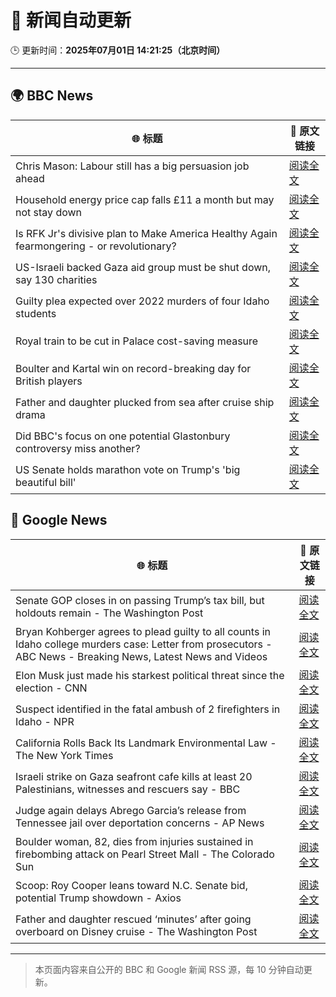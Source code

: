 # 🧠 新闻自动更新

🕒 更新时间：**2025年07月01日 14:21:25（北京时间）**

---

## 🌍 BBC News

| 🌐 标题 | 🔗 原文链接 |
|--------|-------------|
| Chris Mason: Labour still has a big persuasion job ahead | [阅读全文](https://www.bbc.com/news/articles/czjkkmdv33mo) |
| Household energy price cap falls £11 a month but may not stay down | [阅读全文](https://www.bbc.com/news/articles/c79q8g7q283o) |
| Is RFK Jr's divisive plan to Make America Healthy Again fearmongering - or revolutionary? | [阅读全文](https://www.bbc.com/news/articles/ceq7jx3dlj9o) |
| US-Israeli backed Gaza aid group must be shut down, say 130 charities | [阅读全文](https://www.bbc.com/news/articles/cn5kk1w00xyo) |
| Guilty plea expected over 2022 murders of four Idaho students | [阅读全文](https://www.bbc.com/news/articles/c3r994xvj42o) |
| Royal train to be cut in Palace cost-saving measure | [阅读全文](https://www.bbc.com/news/articles/ce377nr5r43o) |
| Boulter and Kartal win on record-breaking day for British players | [阅读全文](https://www.bbc.com/sport/tennis/articles/c0rvvn5y8kqo) |
| Father and daughter plucked from sea after cruise ship drama | [阅读全文](https://www.bbc.com/news/articles/c6288v6j4y0o) |
| Did BBC's focus on one potential Glastonbury controversy miss another? | [阅读全文](https://www.bbc.com/news/articles/cgjgg25v0q9o) |
| US Senate holds marathon vote on Trump's 'big beautiful bill' | [阅读全文](https://www.bbc.com/news/articles/czjkkdyplymo) |

## 📰 Google News

| 🌐 标题 | 🔗 原文链接 |
|--------|-------------|
| Senate GOP closes in on passing Trump’s tax bill, but holdouts remain - The Washington Post | [阅读全文](https://news.google.com/rss/articles/CBMifkFVX3lxTE84U1VobC1KS0Z2TmZkWHY5RS11QkpnLXBlc1hKZHpGNkZtczl0bkxUMUpreE40OVFGWFA2cnp0aWhnYlR3bHY4LWJMUlV1NVRzRzRxNGM2MFdXYXhTTjkxNUNhT0xJWXQ3ZzZNcXJtaUE2QmFUT0RqSEwzWUttQQ?oc=5) |
| Bryan Kohberger agrees to plead guilty to all counts in Idaho college murders case: Letter from prosecutors - ABC News - Breaking News, Latest News and Videos | [阅读全文](https://news.google.com/rss/articles/CBMipAFBVV95cUxNV3VDWUtndHotelNEaXRmcnZ0UGM3dDNFclF2eVJrdTQyVXVZR0NYNHdEMlR3MXVUY0tJeVhZLVBwWVpydlMxUnhCbHNwT2l0Y0doYnliTGdsUUNZazVtZjFlMTVqY1hKS0QySUF3aXQyWWhXdnZ3b2xpZFZzNXZadGFldGJKXzFXNGR2WlE4WXdrUXBpSWVZbFlpUEJySGhRdHVqSg?oc=5) |
| Elon Musk just made his starkest political threat since the election - CNN | [阅读全文](https://news.google.com/rss/articles/CBMidEFVX3lxTE1FeUxleXcySWhyZWowQVcyZlppU1NGQ3NFSG1INm8ySzEtdEE2VWpCNlpSRmFWU01PdGxOWlpFbHRJeVRiZDFicmhEeElwLXVkby0tQ1RCakhNLWNUWjJBUV9YeEM3REtJYm5QX2NLOThSY2t00gF6QVVfeXFMUFNObF9EdUtiY1FkOXVWZnJSYktSU0R0WUIxdXJvWml5RGtBRlNkNzBFNGpmU01lLXZjNHRhYzRjcThKNENjZTZYSHlDYkhOMW95YndfQlZiNW1Wbnd3dEJGeVJlZV9KNVBGRTJ2ZEFVTW1ZYUlibzZjclE?oc=5) |
| Suspect identified in the fatal ambush of 2 firefighters in Idaho - NPR | [阅读全文](https://news.google.com/rss/articles/CBMikwFBVV95cUxNcGZ0dXRFOVF6U2M3UWxyNjBlUXlLWW91YnJ6SHlrT0pnc1ZzT0psSE5lNXlmdkhfajBjRF9ZQ2FsZzFLQ3VlTmxxM28xMDFVdEw5MHdSdjNrYngyd3ROelFlNHRHNkFvTWVfaXR1bmFpSFNQenNVRjJ4SVU2Wml5WjZFS2RqWlFxa29KRmNpVmRSY1U?oc=5) |
| California Rolls Back Its Landmark Environmental Law - The New York Times | [阅读全文](https://news.google.com/rss/articles/CBMigwFBVV95cUxQVjlGQXppemVRQTdpOEdDOTBkZHVGdVJaU3lUX0IxUVZ3azdqdGNlWHlCcGVDdGJRLVhuOTRsYi16UGFlcVYzNk13Y016OEFKc09JbExQMlJxdjNMZW14cnhqaWlhNHE1UmVPZFJlMUtnUjJKR0NRa1BNVDBMQ0FhcTd6aw?oc=5) |
| Israeli strike on Gaza seafront cafe kills at least 20 Palestinians, witnesses and rescuers say - BBC | [阅读全文](https://news.google.com/rss/articles/CBMiWkFVX3lxTFA3bHFrYXpycXF5Y0MyUGZOWDlNa1k5eHl5cDEydW9KN0dZZ1dkYktSVHFWTjZLdTBnMTVaclZ4c3ZQVnNnTkMwRDZZOXBDRjMtdEEtaTlhdjl4UdIBX0FVX3lxTE1UT01nZWtkSXBOd3Nia0RqMTZVb05EUWZjWTBjWHZpaWd6bktueWk3ZkZwS1BlUGJaM09HU2lCRG1YWnBxYXVUbm5jUWVwNHFUZFFKRzAyYjM4dHNQYkhj?oc=5) |
| Judge again delays Abrego Garcia’s release from Tennessee jail over deportation concerns - AP News | [阅读全文](https://news.google.com/rss/articles/CBMipgFBVV95cUxQblFhYVNOd1dCb1FDVjQ4ZnI3WjhSY2lKdkdmLWRDdV90aGhPUEtwNDQxNFZiY2pZaDh3NVRvUzJHNmpkaFMxLTlDRXdVazBFOTJ6QmZYblRoSGZCMjl1QzYwTHdXaFdKWHF0d29ZY2EwUldzVDh6a043SmJBZzRGd2d5WEttTW5jME1PYlFfbVV0V2VHU1hmNklDYlEzWERoNDR3Vkln?oc=5) |
| Boulder woman, 82, dies from injuries sustained in firebombing attack on Pearl Street Mall - The Colorado Sun | [阅读全文](https://news.google.com/rss/articles/CBMiggFBVV95cUxNNVJ4NnBvNzE3YUllXzd2U0hLYkNLbDdjUTI4dFc1SUl4RUg3Z3J2b3VzRnJFUUdIQnd3c2V5Ym5zaGt3YnJJNl9BSkxmeFRuYmFjWXh4THIxeTJMclBMU0FyRWxQOGhTMHBnYTlLdEYxTG1EdnZkSjZBR2FYZFIwbjRn?oc=5) |
| Scoop: Roy Cooper leans toward N.C. Senate bid, potential Trump showdown - Axios | [阅读全文](https://news.google.com/rss/articles/CBMiggFBVV95cUxPZ2c2ak1OOF9tM3JpZXFVYXU3dGpyV0QtREp1UTU2cmNWOWpsX0hkNW5UbkpLTGFEcWM1SndrT2hESTRvLS1veXlqVmdLdFhFUV9sTWEwencyZzg1WjNTZ3M2ZHdYOV93M2hyd0tsTTlldUlrMFZGOUhBSTY2d0w0LUFB?oc=5) |
| Father and daughter rescued ‘minutes’ after going overboard on Disney cruise - The Washington Post | [阅读全文](https://news.google.com/rss/articles/CBMijwFBVV95cUxPWjZiUWtKOW5WTnNSNEhfb3JHM2d0TjI1a09ZOHVrTkpCdVZmM2R4ZWtKejJSaElJXzR4cHoyNDViWi15YTU3ZFNVeldKQzZXWE9hQjVmS1M3MW11TTljRTE3OTdpclhWOHpFa1JMdl9uNFVreDA0dnFfQ2JtQTltQTY2OTN4V2NWQTBkQW9iaw?oc=5) |

---
> 本页面内容来自公开的 BBC 和 Google 新闻 RSS 源，每 10 分钟自动更新。